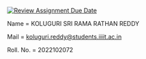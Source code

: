 [![Review Assignment Due Date](https://classroom.github.com/assets/deadline-readme-button-24ddc0f5d75046c5622901739e7c5dd533143b0c8e959d652212380cedb1ea36.svg)](https://classroom.github.com/a/E0YOw7H1)

Name = KOLUGURI SRI RAMA RATHAN REDDY

Mail = koluguri.reddy@students.iiiit.ac.in

Roll. No. = 2022102072